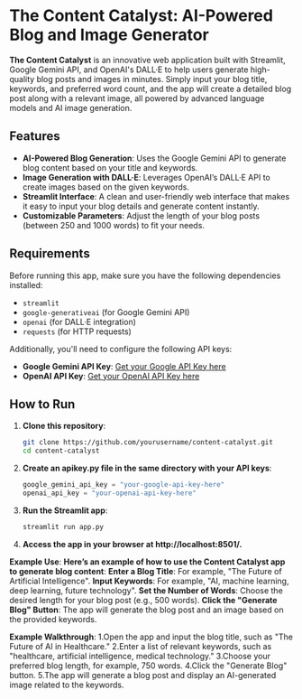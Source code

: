 # The Content Catalyst: AI-Powered Blog and Image Generator

**The Content Catalyst** is an innovative web application built with Streamlit, Google Gemini API, and OpenAI's DALL·E to help users generate high-quality blog posts and images in minutes. Simply input your blog title, keywords, and preferred word count, and the app will create a detailed blog post along with a relevant image, all powered by advanced language models and AI image generation.

## Features
- **AI-Powered Blog Generation**: Uses the Google Gemini API to generate blog content based on your title and keywords.
- **Image Generation with DALL·E**: Leverages OpenAI’s DALL·E API to create images based on the given keywords.
- **Streamlit Interface**: A clean and user-friendly web interface that makes it easy to input your blog details and generate content instantly.
- **Customizable Parameters**: Adjust the length of your blog posts (between 250 and 1000 words) to fit your needs.

## Requirements
Before running this app, make sure you have the following dependencies installed:

- `streamlit`
- `google-generativeai` (for Google Gemini API)
- `openai` (for DALL·E integration)
- `requests` (for HTTP requests)

Additionally, you'll need to configure the following API keys:

- **Google Gemini API Key**: [Get your Google API Key here](https://cloud.google.com/generative-ai)
- **OpenAI API Key**: [Get your OpenAI API Key here](https://platform.openai.com/signup)

## How to Run

1. **Clone this repository**:
   ```bash
   git clone https://github.com/yourusername/content-catalyst.git
   cd content-catalyst
2. **Create an apikey.py file in the same directory with your API keys**:
   ```python
   google_gemini_api_key = "your-google-api-key-here"
   openai_api_key = "your-openai-api-key-here"

4. **Run the Streamlit app**:
   ```bash
   streamlit run app.py
   
5. **Access the app in your browser at http://localhost:8501/.**

**Example Use**:
**Here’s an example of how to use the Content Catalyst app to generate blog content**:
**Enter a Blog Title**: For example, "The Future of Artificial Intelligence".
**Input Keywords**: For example, "AI, machine learning, deep learning, future technology".
**Set the Number of Words**: Choose the desired length for your blog post (e.g., 500 words).
**Click the "Generate Blog" Button**: The app will generate the blog post and an image based on the provided keywords.

**Example Walkthrough**:
1.Open the app and input the blog title, such as "The Future of AI in Healthcare."
2.Enter a list of relevant keywords, such as "healthcare, artificial intelligence, medical technology."
3.Choose your preferred blog length, for example, 750 words.
4.Click the "Generate Blog" button.
5.The app will generate a blog post and display an AI-generated image related to the keywords.
